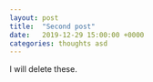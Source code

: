 ```yaml
---
layout: post
title:  "Second post"
date:   2019-12-29 15:00:00 +0000
categories: thoughts asd
---
```

I will delete these.
